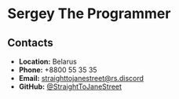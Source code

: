 # __Sergey The Programmer__

## __Contacts__
* __Location:__ Belarus
* __Phone:__ +8800 55 35 35
* __Email:__ straighttojanestreet@rs.discord
* __GitHub:__ [@StraightToJaneStreet](https://github.com/StraightToJaneStreet)
